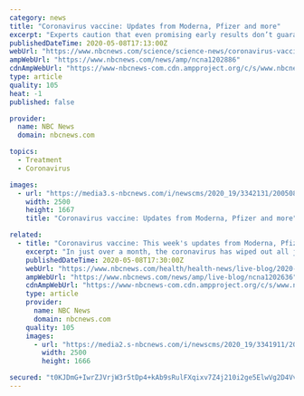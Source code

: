 ```yaml
---
category: news
title: "Coronavirus vaccine: Updates from Moderna, Pfizer and more"
excerpt: "Experts caution that even promising early results don’t guarantee that vaccines will be widely available anytime soon."
publishedDateTime: 2020-05-08T17:13:00Z
webUrl: "https://www.nbcnews.com/science/science-news/coronavirus-vaccine-updates-moderna-pfizer-more-n1202886"
ampWebUrl: "https://www.nbcnews.com/news/amp/ncna1202886"
cdnAmpWebUrl: "https://www-nbcnews-com.cdn.ampproject.org/c/s/www.nbcnews.com/news/amp/ncna1202886"
type: article
quality: 105
heat: -1
published: false

provider:
  name: NBC News
  domain: nbcnews.com

topics:
  - Treatment
  - Coronavirus

images:
  - url: "https://media3.s-nbcnews.com/i/newscms/2020_19/3342131/200508-moderna-cambridge-ew-1010a_fafe26b2eb1c9740a9e5d7b293af865e.jpg"
    width: 2500
    height: 1667
    title: "Coronavirus vaccine: Updates from Moderna, Pfizer and more"

related:
  - title: "Coronavirus vaccine: This week's updates from Moderna, Pfizer and more"
    excerpt: "In just over a month, the coronavirus has wiped out all job gains since the Great Recession and brought the country's decade-long record economic growth streak to an abrupt halt."
    publishedDateTime: 2020-05-08T17:30:00Z
    webUrl: "https://www.nbcnews.com/health/health-news/live-blog/2020-05-08-coronavirus-news-n1202636/ncrd1203091"
    ampWebUrl: "https://www.nbcnews.com/news/amp/live-blog/ncna1202636"
    cdnAmpWebUrl: "https://www-nbcnews-com.cdn.ampproject.org/c/s/www.nbcnews.com/news/amp/live-blog/ncna1202636"
    type: article
    provider:
      name: NBC News
      domain: nbcnews.com
    quality: 105
    images:
      - url: "https://media2.s-nbcnews.com/i/newscms/2020_19/3341911/200508-auburn-washington-al-0802_10738abed84caac74f36558c3b30e360.jpg"
        width: 2500
        height: 1666

secured: "t0KJDmG+IwrZJVrjW3r5tDp4+kAb9sRulFXqixv7Z4j210i2ge5ElwVg2D4VvPdNeXL23fEMrWJOmvPxfJclsNB2UC8PJlab/GrCYkX48MjYDUgz9uUkn3KDClpf7mebENHmdkxSh3uaB7muxztVyITA5bQOAs7CQ6Kk5s8lWh2Jx4DRuaedSuSKuyNqlPwd/NC83DoJmNVbmR1YAvS+2tfqm9zM3bbUovXariXf0YZ/SHqE0hl6tpFX0WmdPlBRWZM5G7IllRA9yPv0Ds94W5YeEnrcVVBgRFlfuaOZuW9i1LDZPQWvPifnYynj7PhFX0nT+56pqFkUp4nTC1ljEvjZuBfHFkEasCG8mCxvajwy/EytkMRjVG67PBuzFV209MJcHBsdZCDxOCmIULsHaoDWdHxruDt0malnZ+655lpR1Ql+nWq0tZ0DUxdqyYGLXPhpc3PKoPNJcYmRjsDiqjpYs9VnIXf4fiAQQ3ysoxg=;2TTqbXId0rqfTRDyWHNXsQ=="
---
```


